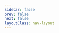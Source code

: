 ```yaml
---
sidebar: false
prev: false
next: false
layoutClass: nav-layout
---
```



<script setup>
import {data} from '../.vitepress/theme/data/sites.data.ts'
import NavLinks from '../.vitepress/theme/components/NavLinks.vue'
</script>



<style src="/.vitepress/theme/styles/nav.css"> </style>
<VIcon slut="github"></VIcon>

<NavLinks v-for="{title, items} in data" :title="title" :items="items" />


